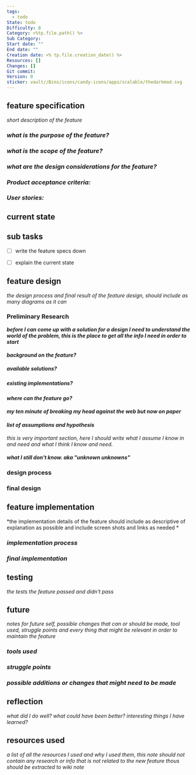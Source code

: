 ```yaml
---
tags:
  - todo
State: todo
Difficulty: 0
Category: <%tp.file.path() %>
Sub Category: 
Start date: ""
End date: ""
Creation date: <% tp.file.creation_date() %>
Resources: []
Changes: []
Git commit: 
Version: 0
sticker: vault//Bins/icons/candy-icons/apps/scalable/thedarkmod.svg
---
```


## **feature specification** 
*short description of the feature*

### *what is the purpose of the feature?*


### *what is the scope of the feature?*


### *what are the design considerations for the feature?*


### *Product acceptance criteria:*


### *User stories:*


## **current state** 


## **sub tasks**
 - [ ] write the feature specs down
 - [ ] explain the current state


## **feature design**
*the design process and final result of the feature design, should include as many diagrams as it can*

### **Preliminary Research**
***before I can come up with a solution for a design I need to understand the world of the problem,
this is the place to get all the info I need in order to start***
#### *background on the feature?*
##### *available solutions?*
##### *existing implementations?*

#### *where can the feature go?*

#### *my ten minute of breaking my head against the web but now on paper*

#### *list of assumptions and hypothesis*
*this is very important section, here I should write what I assume I know in and need and what I think I know and need.*
#### *what I still don't know. aka "unknown unknowns"*




### **design process**


### **final design**



## **feature implementation**
*the implementation details of the feature should include as descriptive of explanation as possible and include screen shots and links as needed *


### *implementation process*


### *final implementation*


## **testing**
*the tests the feature passed and didn't pass*

## **future**
*notes for future self, possible changes that can or should be made, tool used, struggle points and every thing that might be relevant in order to maintain the feature*
### *tools used*


### *struggle points*


### *possible additions or changes that might need to be made*



## **reflection**
*what did I do well? what could have been better? interesting things I have learned?*


## **resources used**
*a list of all the resources I used and why I used them, this note should not contain any research or info that is not related to the new feature thous should be extracted to wiki note*

